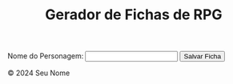 <!DOCTYPE html>
<html lang="pt-br">
<head>
    <meta charset="UTF-8">
    <meta name="viewport" content="width=device-width, initial-scale=1.0">
    <title>Gerador de Fichas de RPG</title>
    <link rel="stylesheet" href="styles.css">
</head>
<body>
    <header>
        <h1>Gerador de Fichas de RPG</h1>
    </header>
    <main>
        <!-- Formulário para criação de fichas -->
        <form id="rpg-form">
            <label for="character-name">Nome do Personagem:</label>
            <input type="text" id="character-name" name="character-name" required>
            <!-- Adicione mais campos conforme necessário -->
            <button type="submit">Salvar Ficha</button>
        </form>
    </main>
    <footer>
        <p>© 2024 Seu Nome</p>
    </footer>
    <script src="scripts.js"></script>
</body>
</html>
